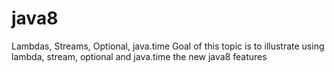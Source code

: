 # java8
Lambdas, Streams, Optional, java.time
Goal of this topic is to illustrate using lambda, stream, optional and java.time the new java8 features
